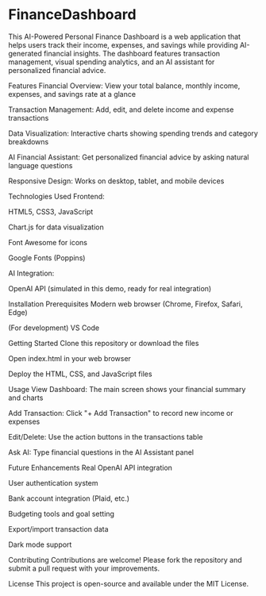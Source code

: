 # FinanceDashboard

This AI-Powered Personal Finance Dashboard is a web application that helps users track their income, expenses, and savings while providing AI-generated financial insights. The dashboard features transaction management, visual spending analytics, and an AI assistant for personalized financial advice.

Features
Financial Overview: View your total balance, monthly income, expenses, and savings rate at a glance

Transaction Management: Add, edit, and delete income and expense transactions

Data Visualization: Interactive charts showing spending trends and category breakdowns

AI Financial Assistant: Get personalized financial advice by asking natural language questions

Responsive Design: Works on desktop, tablet, and mobile devices

Technologies Used
Frontend:

HTML5, CSS3, JavaScript

Chart.js for data visualization

Font Awesome for icons

Google Fonts (Poppins)

AI Integration:

OpenAI API (simulated in this demo, ready for real integration)

Installation
Prerequisites
Modern web browser (Chrome, Firefox, Safari, Edge)

(For development) VS Code

Getting Started
Clone this repository or download the files

Open index.html in your web browser


Deploy the HTML, CSS, and JavaScript files

Usage
View Dashboard: The main screen shows your financial summary and charts

Add Transaction: Click "+ Add Transaction" to record new income or expenses

Edit/Delete: Use the action buttons in the transactions table

Ask AI: Type financial questions in the AI Assistant panel

Future Enhancements
Real OpenAI API integration

User authentication system

Bank account integration (Plaid, etc.)

Budgeting tools and goal setting

Export/import transaction data

Dark mode support

Contributing
Contributions are welcome! Please fork the repository and submit a pull request with your improvements.

License
This project is open-source and available under the MIT License.


